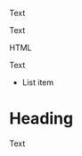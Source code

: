 Text

<!-- Comment -->

Text

<p>HTML</p>

Text

- List item

# Heading

Text

<!-- markdownlint-configure-file {
  "first-line-heading": {
    "allow_preamble": true
  },
  "no-inline-html": false
} -->

